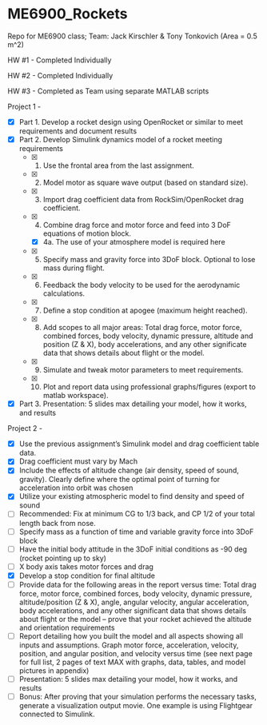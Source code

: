 # ME6900_Rockets
Repo for ME6900 class; Team: Jack Kirschler &amp; Tony Tonkovich (Area = 0.5 m^2)

HW #1 - Completed Individually

HW #2 - Completed Individually

HW #3 - Completed as Team using separate MATLAB scripts

Project 1 - 
- [x] Part 1. Develop a rocket design using OpenRocket or similar to meet requirements and document results
- [x] Part 2. Develop Simulink dynamics model of a rocket meeting requirements
    - [x] 1. Use the frontal area from the last assignment.
    - [x] 2. Model motor as square wave output (based on standard size).
    - [x] 3. Import drag coefficient data from RockSim/OpenRocket drag coefficient.
    - [x] 4. Combine drag force and motor force and feed into 3 DoF equations of motion block.
       - [x] 4a. The use of your atmosphere model is required here
    - [x] 5. Specify mass and gravity force into 3DoF block. Optional to lose mass during flight.
    - [x] 6. Feedback the body velocity to be used for the aerodynamic calculations.
    - [x] 7. Define a stop condition at apogee (maximum height reached).
    - [x] 8. Add scopes to all major areas: Total drag force, motor force, combined forces, body velocity, dynamic pressure, altitude and position (Z & X), body accelerations, and any other significate data that shows details about flight or the model.
    - [x] 9. Simulate and tweak motor parameters to meet requirements.
    - [x] 10. Plot and report data using professional graphs/figures (export to matlab workspace).
- [x] Part 3. Presentation: 5 slides max detailing your model, how it works, and results

Project 2 - 
- [x] Use the previous assignment’s Simulink model and drag coefficient table data. 
- [x] Drag coefficient must vary by Mach 
- [x] Include the effects of altitude change (air density, speed of sound, gravity). Clearly define where the optimal point of turning for acceleration into orbit was chosen 
- [x] Utilize your existing atmospheric model to find density and speed of sound 
- [ ] Recommended: Fix at minimum CG to 1/3 back, and CP 1/2 of your total length back from nose. 
- [ ] Specify mass as a function of time and variable gravity force into 3DoF block 
- [ ] Have the initial body attitude in the 3DoF initial conditions as -90 deg (rocket pointing up to sky) 
- [ ] X body axis takes motor forces and drag 
- [x] Develop a stop condition for final altitude
- [ ] Provide data for the following areas in the report versus time: Total drag force, motor force, combined forces, body velocity, dynamic pressure, altitude/position (Z & X), angle, angular velocity, angular acceleration, body accelerations, and any other significant data that shows details about flight or the model – prove that your rocket achieved the altitude and orientation requirements 
- [ ] Report detailing how you built the model and all aspects showing all inputs and assumptions. Graph motor force, acceleration, velocity, position, and angular position, and velocity versus time (see next page for full list, 2 pages of text MAX with graphs, data, tables, and model pictures in appendix) 
- [ ] Presentation: 5 slides max detailing your model, how it works, and results 
- [ ] Bonus: After proving that your simulation performs the necessary tasks, generate a visualization output movie. One example is using Flightgear connected to Simulink. 
